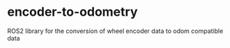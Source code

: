 # encoder-to-odometry
ROS2 library for the conversion of wheel encoder data to odom compatible data 

